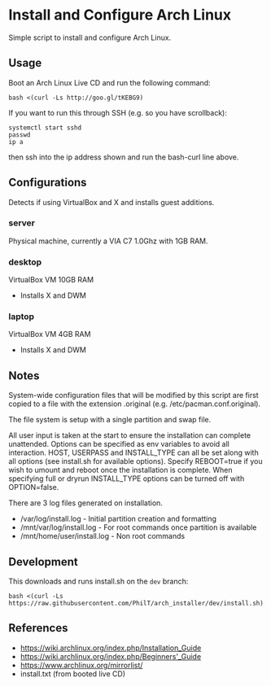 # Install and Configure Arch Linux

Simple script to install and configure Arch Linux.


## Usage

Boot an Arch Linux Live CD and run the following command:

    bash <(curl -Ls http://goo.gl/tKEBG9)

If you want to run this through SSH (e.g. so you have scrollback):

    systemctl start sshd
    passwd
    ip a

then ssh into the ip address shown and run the bash-curl line above.


## Configurations


Detects if using VirtualBox and X and installs guest additions.

### server

Physical machine, currently a VIA C7 1.0Ghz with 1GB RAM.


### desktop

VirtualBox VM 10GB RAM

* Installs X and DWM

### laptop

VirtualBox VM 4GB RAM

* Installs X and DWM


## Notes

System-wide configuration files that will be modified by this script are first copied to a file with the extension .original (e.g. /etc/pacman.conf.original).

The file system is setup with a single partition and swap file.

All user input is taken at the start to ensure the installation can complete unattended. Options can be specified as env variables to avoid all interaction. HOST, USERPASS and INSTALL_TYPE can all be set along with all options (see install.sh for available options). Specify REBOOT=true if you wish to umount and reboot once the installation is complete. When specifying full or dryrun INSTALL_TYPE options can be turned off with OPTION=false.

There are 3 log files generated on installation.

* /var/log/install.log - Initial partition creation and formatting
* /mnt/var/log/install.log - For root commands once partition is available
* /mnt/home/user/install.log - Non root commands


## Development

This downloads and runs install.sh on the `dev` branch:

    bash <(curl -Ls https://raw.githubusercontent.com/PhilT/arch_installer/dev/install.sh)



## References

* https://wiki.archlinux.org/index.php/Installation_Guide
* https://wiki.archlinux.org/index.php/Beginners'_Guide
* https://www.archlinux.org/mirrorlist/
* install.txt (from booted live CD)
